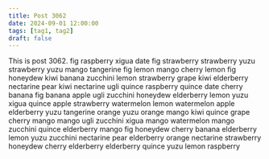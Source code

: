 ```yaml
---
title: Post 3062
date: 2024-09-01 12:00:00
tags: [tag1, tag2]
draft: false
---
```

This is post 3062.
fig
raspberry
xigua
date
fig
strawberry
strawberry
yuzu
strawberry
yuzu
mango
tangerine
fig
lemon
mango
cherry
lemon
fig
honeydew
kiwi
banana
zucchini
lemon
strawberry
grape
kiwi
elderberry
nectarine
pear
kiwi
nectarine
ugli
quince
raspberry
quince
date
cherry
banana
fig
banana
apple
ugli
zucchini
honeydew
elderberry
lemon
yuzu
xigua
quince
apple
strawberry
watermelon
lemon
watermelon
apple
elderberry
yuzu
tangerine
orange
yuzu
orange
mango
kiwi
quince
grape
cherry
mango
mango
ugli
zucchini
xigua
mango
watermelon
mango
zucchini
quince
elderberry
mango
fig
honeydew
cherry
banana
elderberry
lemon
yuzu
zucchini
nectarine
pear
elderberry
orange
nectarine
strawberry
honeydew
cherry
elderberry
elderberry
quince
yuzu
lemon
raspberry
